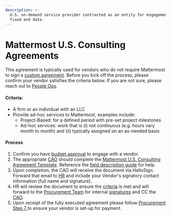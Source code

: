```yaml
---
description: >-
  U.S. on-demand service provider contracted as an entity for engagement without
  fixed end date.
---
```


# Mattermost U.S. Consulting Agreements

This agreement is typically used for vendors who do not require Mattermost to sign a [custom agreement](https://handbook.mattermost.com/company/how-to-guides-for-staff/how-to-purchase/how-to-procure-a-vendor-contract#procuring-a-vendor). Before you kick off the process, please confirm your vendor satisfies the criteria below. If you are not sure, please reach out to [People Ops](https://community.mattermost.com/private-core/channels/ask-people-team).  

#### **Criteria:** 

* A firm or an individual with an LLC 
* Provide ad-hoc services to Mattermost, examples include:  
  * Project-Based: for a defined period with pre-set project milestones
  * Ad-hoc services: work that is \(i\) not continuous \(e.g. hours vary month to month\) and \(ii\) typically assigned on an as-needed basis

#### **Process**

1. Confirm you have [budget approval](https://handbook.mattermost.com/company/how-to-guides-for-staff/how-to-purchase/how-to-procure-a-vendor-contract#step-1-send-for-budget-approval) to engage with a vendor.
2. The appropriate [CAO](https://handbook.mattermost.com/operations/operations/company-agreements#what-are-e-sign-completion-expectations) should complete the [Mattermost U.S. Consulting Agreement Template](https://app.hellosign.com/s/GnvOJVYW). Reference the [field description guide](https://docs.google.com/document/d/1FKef8xf9N_NTEc0owbAGH4mb0UzU8CJQ5qckGvIl1UM/edit) for help. 
3. Upon completion, the CAO will receive the document via HelloSign. Forward that email to [HR](mailto:%20hr@mattermost.com) and include your Vendor's signatory contact information \(full name and signature\). 
4. HR will review the document to ensure the [criteria](https://handbook.mattermost.com/operations/finance/risk-management/mattermost-templated-agreements#criteria) is met and will forward to the [Procurement Team](https://handbook.mattermost.com/company/how-to-guides-for-staff/how-to-purchase/how-to-procure-a-vendor-contract#step-4-send-for-internal-signature) for internal [signatures](https://handbook.mattermost.com/operations/operations/company-agreements#who-can-sign-on-behalf-of-the-company) and CC the [CAO](https://handbook.mattermost.com/operations/operations/company-agreements#what-are-e-sign-completion-expectations).  
5. Upon receipt of the fully executed agreement please follow [Procurement Step 7 ](https://handbook.mattermost.com/company/how-to-guides-for-staff/how-to-purchase/how-to-procure-a-vendor-contract#step-7-vendor-on-boarding-and-invoice-processing)to ensure your vendor is set-up for payment.  


